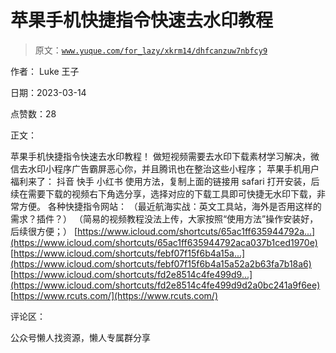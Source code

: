 # 苹果手机快捷指令快速去水印教程

> 原文：[`www.yuque.com/for_lazy/xkrm14/dhfcanzuw7nbfcy9`](https://www.yuque.com/for_lazy/xkrm14/dhfcanzuw7nbfcy9)



作者： Luke 王子



日期：2023-03-14



点赞数：28



正文：



苹果手机快捷指令快速去水印教程！ 做短视频需要去水印下载素材学习解决，微信去水印小程序广告霸屏恶心你，并且腾讯也在整治这些小程序； 苹果手机用户福利来了： 抖音 快手 小红书 使用方法，复制上面的链接用 safari 打开安装，后续在需要下载的视频右下角选分享，选择对应的下载工具即可快捷无水印下载，非常方便。 各种快捷指令网站： （最近航海实战：英文工具站，海外是否用这样的需求？插件？） （简易的视频教程没法上传，大家按照“使用方法”操作安装好，后续很方便；） [https://www.icloud.com/shortcuts/65ac1ff635944792a...](https://www.icloud.com/shortcuts/65ac1ff635944792aca037b1ced1970e) [https://www.icloud.com/shortcuts/febf07f15f6b4a15a...](https://www.icloud.com/shortcuts/febf07f15f6b4a15a52a2b63fa7b18a6) [https://www.icloud.com/shortcuts/fd2e8514c4fe499d9...](https://www.icloud.com/shortcuts/fd2e8514c4fe499d9d2a0bc241a9f6ee) [https://www.rcuts.com/](https://www.rcuts.com/)



评论区：



公众号懒人找资源，懒人专属群分享

